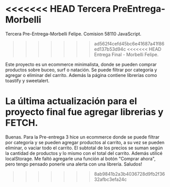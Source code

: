 <<<<<<< HEAD
Tercera PreEntrega-Morbelli
=======
Tercera Pre-Entrega-Morbelli Felipe. Comision 58110 JavaScript.
>>>>>>> ad562f4cefd45bc6e41687a41f86ed137b53d94c
<<<<<<< HEAD
Entrega Final - Morbelli Felipe.

Este proyecto es un ecommerce minimalista, donde se pueden comprar productos sobre buceo, surf o natación. Se puede filtrar por categoría y agregar o eliminar del carrito. Además la página contiene librerías como toastify y sweetalert.

La última actualización para el proyecto final fue agregar librerias y FETCH.
=======

Buenas. Para la Pre-entrega 3 hice un ecommerce donde se puede filtrar por categoría y se pueden agregar productos al carrito, a su vez se pueden eliminar, o vaciar todo el carrito.
El subtotal de los precios se suman según la cantidad de productos y lo mismo con el total del carrito. Además utilicé localStorage.
Me faltó agregarle una función al botón "Comprar ahora", pero tengo pensado ponerle una alerta con una librería. Saludos!
>>>>>>> 8ab9841b2a3b4036728d9fb2f3632afbc3efa24c
